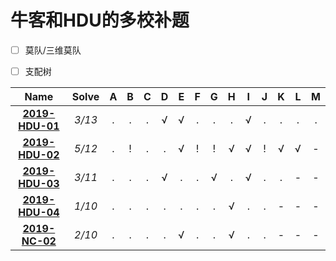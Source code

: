 #  牛客和HDU的多校补题

- [ ] 莫队/三维莫队
- [ ] 支配树



| Name | Solve | A | B | C | D | E | F | G | H | I | J | K | L | M |
| :----: | :----: | :----: |:----: | :----: | :----: |:----: | :----: | :----: |:----: | :----: | :----: |:----: | :----: | :----: |
| **[2019-HDU-01](https://github.com/forty-twoo/Multi-University-Training-Solutions/tree/master/HDU-01)** | *3/13* | .|.|.|&radic; | &radic; |.|. |.| &radic;|.|.|.|.| 
| **[2019-HDU-02](https://github.com/forty-twoo/Multi-University-Training-Solutions/tree/master/HDU-02)** | *5/12* |.|!|.|.|&radic;|!|!|&radic;| &radic;|!|&radic;|&radic;|-| 
| **[2019-HDU-03](https://github.com/forty-twoo/Multi-University-Training-Solutions/tree/master/HDU-03)** | *3/11* | .|.|.|&radic;|.|.|&radic; |.| &radic;|.|.|-|-| 
| **[2019-HDU-04](https://github.com/forty-twoo/Multi-University-Training-Solutions/tree/master/HDU-04)** | *1/10* | .|.|.|. | . |.|. |&radic;| .|.|-|-|-| 
| **[2019-NC-02](https://github.com/forty-twoo/Multi-University-Training-Solutions/tree/master/NC-02)** | *2/10* | .|.|.|. | &radic; |.|. |&radic;| .|.|-|-|-| 
